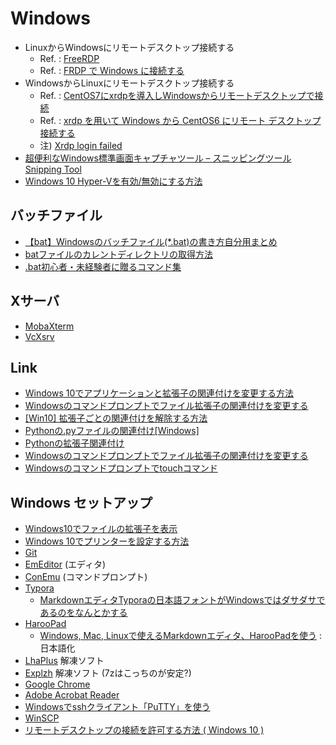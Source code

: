 
# Windows


* LinuxからWindowsにリモートデスクトップ接続する
  * Ref. : [FreeRDP](https://github.com/FreeRDP/FreeRDP)
  * Ref. : [FRDP で Windows に接続する](https://www.server-world.info/query?os=CentOS_7&p=x&f=5)
* WindowsからLinuxにリモートデスクトップ接続する
  * Ref. : [CentOS7にxrdpを導入しWindowsからリモートデスクトップで接続](https://qiita.com/shinoere/items/35793d9c6155145cb37c)
  * Ref. : [xrdp を用いて Windows から CentOS6 にリモート デスクトップ接続する](https://kogelog.com/2014/09/23/20140923-02/)
   * 注) [Xrdp login failed](https://askubuntu.com/questions/773626/xrdp-login-failed)
 * [超便利なWindows標準画面キャプチャツール – スニッピングツール Snipping Tool](http://techblog.ecstudio.jp/tech-tips/snipping-tool.html)
 * [Windows 10 Hyper-Vを有効/無効にする方法](http://kagasu.hatenablog.com/entry/2016/09/24/192659)

## バッチファイル

* [【bat】Windowsのバッチファイル(*.bat)の書き方自分用まとめ](https://qiita.com/sksmnagisa/items/8c4c1788af44cc1dc63a)
* [batファイルのカレントディレクトリの取得方法](https://qiita.com/shinichiro106/items/efb5052ef5fb8138c26d)
* [.bat初心者・未経験者に贈るコマンド集](https://qiita.com/sawa_tsuka/items/4432263ef34418175fa9)

## Xサーバ

* [MobaXterm](https://mobaxterm.mobatek.net/)
* [VcXsrv](https://sourceforge.net/projects/vcxsrv/ )

## Link

* [Windows 10でアプリケーションと拡張子の関連付けを変更する方法](https://121ware.com/qasearch/1007/app/servlet/relatedqa?QID=018054)
* [Windowsのコマンドプロンプトでファイル拡張子の関連付けを変更する](http://www.atmarkit.co.jp/ait/articles/0701/27/news021.html)
* [[Win10] 拡張子ごとの関連付けを解除する方法](https://shnk38.com/pc/how-to-win/win10-ext-association/)
* [Pythonの.pyファイルの関連付け[Windows]](http://cartman0.hatenablog.com/entry/2016/04/11/153733)
* [Pythonの拡張子関連付け](http://crape.org/tips/programming/91-python-assoc.html)
* [Windowsのコマンドプロンプトでファイル拡張子の関連付けを変更する](http://www.atmarkit.co.jp/ait/articles/0701/27/news021.html)
* [Windowsのコマンドプロンプトでtouchコマンド](https://qiita.com/Hiroki_M/items/ffac4383baac1c03adc0)

## Windows セットアップ

* [Windows10でファイルの拡張子を表示](http://qa.nifty.com/cs/catalog/faq_nqa/qid_15385/1.htm)
* [Windows 10でプリンターを設定する方法](https://121ware.com/qasearch/1007/app/servlet/relatedqa?QID=018177)
* [Git](Git.md)
* [EmEditor](https://jp.emeditor.com/download/) (エディタ)
* [ConEmu](https://conemu.github.io/)  (コマンドプロンプト)
* [Typora](https://typora.io/)
   * [MarkdownエディタTyporaの日本語フォントがWindowsではダサダサであるのをなんとかする](https://qiita.com/kouichi-c-nakamura/items/45947bcbc954ea611593)
* [HarooPad](http://pad.haroopress.com/)
   * [Windows, Mac, Linuxで使えるMarkdownエディタ、HarooPadを使う](https://qiita.com/shohei909/items/f33a6cace1c83bf36c8a)  : 日本語化
* [LhaPlus](https://forest.watch.impress.co.jp/library/software/lhaplus/)   解凍ソフト
* [Explzh](https://www.ponsoftware.com/) 解凍ソフト (7zはこっちのが安定?)
* [Google Chrome]( https://www.google.co.jp/chrome/browser/desktop/index.html)
* [Adobe Acrobat Reader](https://get.adobe.com/reader/?loc=jp)
* [Windowsでsshクライアント「PuTTY」を使う](http://www.atmarkit.co.jp/ait/articles/1006/25/news095.html)
* [WinSCP](https://winscp.net/eng/docs/lang:jp)
* [リモートデスクトップの接続を許可する方法 ( Windows 10 )](http://faq3.dospara.co.jp/faq/show/06300?site_domain=default)

